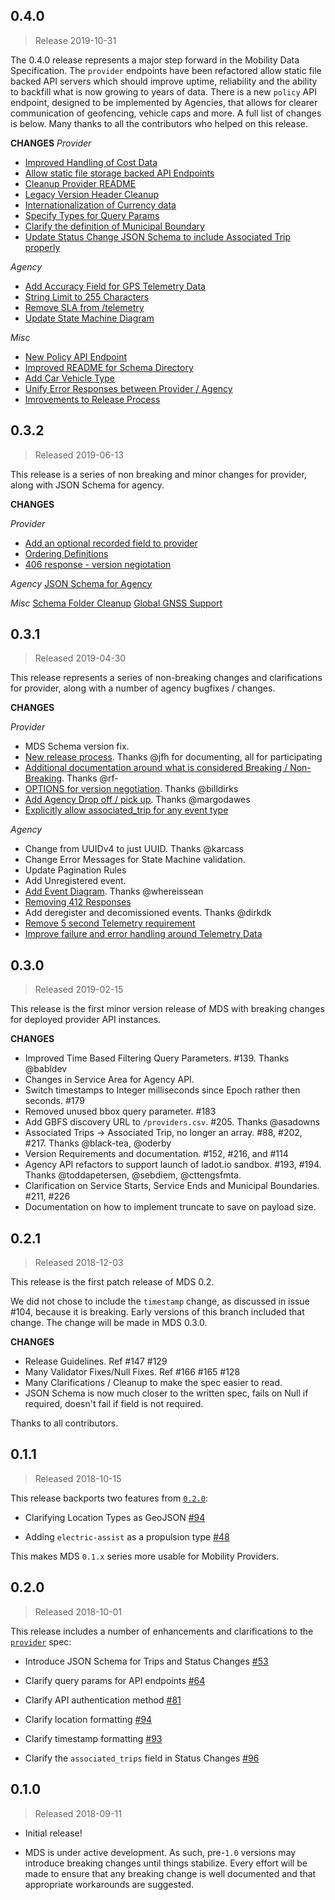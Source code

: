 ## 0.4.0 

> Release 2019-10-31

The 0.4.0 release represents a major step forward in the Mobility Data Specification. The `provider` endpoints have been refactored allow static file backed API servers which should improve uptime, reliability and the ability to backfill what is now growing to years of data. There is a new `policy` API endpoint, designed to be implemented by Agencies, that allows for clearer communication of geofencing, vehicle caps and more. A full list of changes is below. Many thanks to all the contributors who helped on this release. 

**CHANGES**
*_Provider_*
* [Improved Handling of Cost Data](https://github.com/CityOfLosAngeles/mobility-data-specification/pull/388)
* [Allow static file storage backed API Endpoints](https://github.com/CityOfLosAngeles/mobility-data-specification/pull/357)
* [Cleanup Provider README](https://github.com/CityOfLosAngeles/mobility-data-specification/pull/395)
* [Legacy Version Header Cleanup](https://github.com/CityOfLosAngeles/mobility-data-specification/pull/314)
* [Internationalization of Currency data](https://github.com/CityOfLosAngeles/mobility-data-specification/pull/379)
* [Specify Types for Query Params](https://github.com/CityOfLosAngeles/mobility-data-specification/pull/352)
* [Clarify the definition of Municipal Boundary](https://github.com/CityOfLosAngeles/mobility-data-specification/pull/369)
* [Update Status Change JSON Schema to include Associated Trip properly](https://github.com/CityOfLosAngeles/mobility-data-specification/pull/353)

*_Agency_*
* [Add Accuracy Field for GPS Telemetry Data](https://github.com/CityOfLosAngeles/mobility-data-specification/pull/360)
* [String Limit to 255 Characters](https://github.com/CityOfLosAngeles/mobility-data-specification/pull/361)
* [Remove SLA from /telemetry](https://github.com/CityOfLosAngeles/mobility-data-specification/pull/371)
* [Update State Machine Diagram](https://github.com/CityOfLosAngeles/mobility-data-specification/pull/363)

*_Misc_* 
* [New Policy API Endpoint](https://github.com/CityOfLosAngeles/mobility-data-specification/pull/382)
* [Improved README for Schema Directory](https://github.com/CityOfLosAngeles/mobility-data-specification/pull/398)
* [Add Car Vehicle Type](https://github.com/CityOfLosAngeles/mobility-data-specification/pull/219)
* [Unify Error Responses between Provider / Agency](https://github.com/CityOfLosAngeles/mobility-data-specification/pull/368)
* [Imrovements to Release Process](https://github.com/CityOfLosAngeles/mobility-data-specification/pull/372)

## 0.3.2 

> Released 2019-06-13

This release is a series of non breaking and minor changes for provider, along with JSON Schema for agency. 

**CHANGES** 

*_Provider_*
* [Add an optional recorded field to provider](https://github.com/CityOfLosAngeles/mobility-data-specification/issues/307)
* [Ordering Definitions](https://github.com/CityOfLosAngeles/mobility-data-specification/pull/301)
* [406 response - version negiotation](https://github.com/CityOfLosAngeles/mobility-data-specification/pull/327)

*_Agency_*
[JSON Schema for Agency](https://github.com/CityOfLosAngeles/mobility-data-specification/issues/169)

*_Misc_*
[Schema Folder Cleanup](https://github.com/CityOfLosAngeles/mobility-data-specification/pull/328)
[Global GNSS Support](https://github.com/CityOfLosAngeles/mobility-data-specification/pull/316)
## 0.3.1

> Released 2019-04-30

This release represents a series of non-breaking changes and clarifications for provider, along with a number of agency bugfixes / changes. 

**CHANGES**

*_Provider_*
* MDS Schema version fix.
* [New release process](https://github.com/CityOfLosAngeles/mobility-data-specification/pull/264). Thanks @jfh for documenting, all for participating 
* [Additional documentation around what is considered Breaking / Non-Breaking](https://github.com/CityOfLosAngeles/mobility-data-specification/pull/295). Thanks @rf-
* [OPTIONS for version negotiation](https://github.com/CityOfLosAngeles/mobility-data-specification/pull/293). Thanks @billdirks
* [Add Agency Drop off / pick up](https://github.com/CityOfLosAngeles/mobility-data-specification/pull/291). Thanks @margodawes 
* [Explicitly allow associated_trip for any event type](https://github.com/CityOfLosAngeles/mobility-data-specification/pull/297)

*_Agency_*
* Change from UUIDv4 to just UUID. Thanks @karcass
* Change Error Messages for State Machine validation. 
* Update Pagination Rules 
* Add Unregistered event. 
* [Add Event Diagram](https://github.com/CityOfLosAngeles/mobility-data-specification/pull/258). Thanks @whereissean
* [Removing 412 Responses](https://github.com/CityOfLosAngeles/mobility-data-specification/pull/258)
* Add deregister and decomissioned events. Thanks @dirkdk 
* [Remove 5 second Telemetry requirement](https://github.com/CityOfLosAngeles/mobility-data-specification/pull/261)
* [Improve failure and error handling around Telemetry Data](https://github.com/CityOfLosAngeles/mobility-data-specification/pull/290)

## 0.3.0 

> Released 2019-02-15

This release is the first minor version release of MDS with breaking changes for deployed provider API instances. 

**CHANGES** 

* Improved Time Based Filtering Query Parameters. #139. Thanks @babldev 
* Changes in Service Area for Agency API. 
* Switch timestamps to Integer milliseconds since Epoch rather then seconds. #179
* Removed unused bbox query parameter. #183
* Add GBFS discovery URL to `/providers.csv`. #205. Thanks @asadowns
* Associated Trips -> Associated Trip, no longer an array. #88, #202, #217. Thanks @black-tea, @oderby
* Version Requirements and documentation. #152, #216, and #114 
* Agency API refactors to support launch of ladot.io sandbox. #193, #194. Thanks @toddapetersen, @sebdiem, @cttengsfmta. 
* Clarification on Service Starts, Service Ends and Municipal Boundaries. #211, #226 
* Documentation on how to implement truncate to save on payload size. 

## 0.2.1

> Released 2018-12-03

This release is the first patch release of MDS 0.2. 

We did not chose to include the `timestamp` change, as discussed in issue #104, because it is breaking. Early versions of this branch included that change. The change will be made in MDS 0.3.0. 

**CHANGES**

* Release Guidelines. Ref  #147 #129 
* Many Validator Fixes/Null Fixes. Ref #166 #165 #128 
* Many Clarifications / Cleanup to make the spec easier to read. 
* JSON Schema is now much closer to the written spec, fails on Null if required, doesn't fail if field is not required. 

Thanks to all contributors. 

## 0.1.1

> Released 2018-10-15

This release backports two features from [`0.2.0`](https://github.com/CityOfLosAngeles/mobility-data-specification/releases/tag/0.2.0):

* Clarifying Location Types as GeoJSON [#94](https://github.com/CityOfLosAngeles/mobility-data-specification/pull/94)

* Adding `electric-assist` as a propulsion type [#48](https://github.com/CityOfLosAngeles/mobility-data-specification/pull/48)

This makes MDS `0.1.x` series more usable for Mobility Providers.

## 0.2.0

> Released 2018-10-01

This release includes a number of enhancements and clarifications to the [`provider`][provider] spec:

* Introduce JSON Schema for Trips and Status Changes [#53](https://github.com/CityOfLosAngeles/mobility-data-specification/pull/53)

* Clarify query params for API endpoints [#64](https://github.com/CityOfLosAngeles/mobility-data-specification/pull/64)

* Clarify API authentication method [#81](https://github.com/CityOfLosAngeles/mobility-data-specification/pull/81)

* Clarify location formatting [#94](https://github.com/CityOfLosAngeles/mobility-data-specification/pull/94)

* Clarify timestamp formatting [#93](https://github.com/CityOfLosAngeles/mobility-data-specification/pull/93)

* Clarify the `associated_trips` field in Status Changes [#96](https://github.com/CityOfLosAngeles/mobility-data-specification/pull/96)

## 0.1.0

> Released 2018-09-11

* Initial release!

* MDS is under active development. As such, pre-`1.0` versions may introduce breaking changes until things stabilize. Every effort will be made to ensure that any breaking change is well documented and that appropriate workarounds are suggested.

[provider]: https://github.com/CityOfLosAngeles/mobility-data-specification/tree/master/provider
